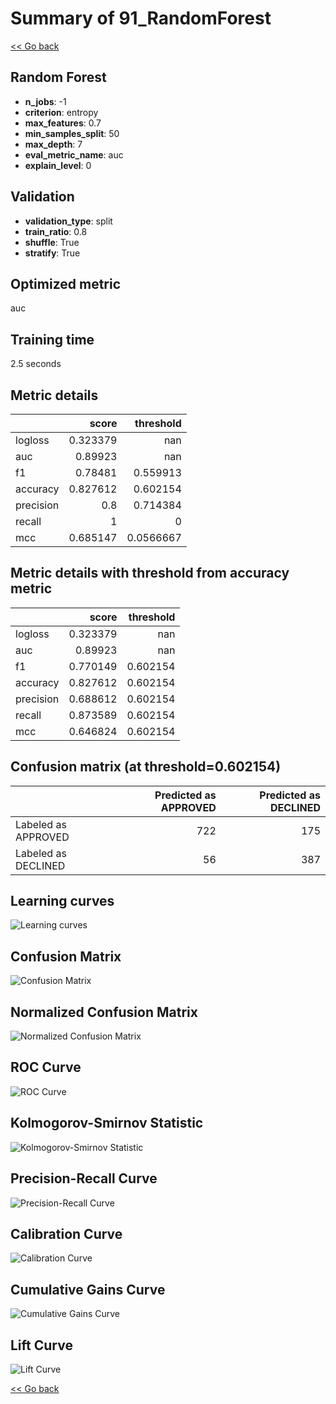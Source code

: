# Summary of 91_RandomForest

[<< Go back](../README.md)


## Random Forest
- **n_jobs**: -1
- **criterion**: entropy
- **max_features**: 0.7
- **min_samples_split**: 50
- **max_depth**: 7
- **eval_metric_name**: auc
- **explain_level**: 0

## Validation
 - **validation_type**: split
 - **train_ratio**: 0.8
 - **shuffle**: True
 - **stratify**: True

## Optimized metric
auc

## Training time

2.5 seconds

## Metric details
|           |    score |   threshold |
|:----------|---------:|------------:|
| logloss   | 0.323379 | nan         |
| auc       | 0.89923  | nan         |
| f1        | 0.78481  |   0.559913  |
| accuracy  | 0.827612 |   0.602154  |
| precision | 0.8      |   0.714384  |
| recall    | 1        |   0         |
| mcc       | 0.685147 |   0.0566667 |


## Metric details with threshold from accuracy metric
|           |    score |   threshold |
|:----------|---------:|------------:|
| logloss   | 0.323379 |  nan        |
| auc       | 0.89923  |  nan        |
| f1        | 0.770149 |    0.602154 |
| accuracy  | 0.827612 |    0.602154 |
| precision | 0.688612 |    0.602154 |
| recall    | 0.873589 |    0.602154 |
| mcc       | 0.646824 |    0.602154 |


## Confusion matrix (at threshold=0.602154)
|                     |   Predicted as APPROVED |   Predicted as DECLINED |
|:--------------------|------------------------:|------------------------:|
| Labeled as APPROVED |                     722 |                     175 |
| Labeled as DECLINED |                      56 |                     387 |

## Learning curves
![Learning curves](learning_curves.png)
## Confusion Matrix

![Confusion Matrix](confusion_matrix.png)


## Normalized Confusion Matrix

![Normalized Confusion Matrix](confusion_matrix_normalized.png)


## ROC Curve

![ROC Curve](roc_curve.png)


## Kolmogorov-Smirnov Statistic

![Kolmogorov-Smirnov Statistic](ks_statistic.png)


## Precision-Recall Curve

![Precision-Recall Curve](precision_recall_curve.png)


## Calibration Curve

![Calibration Curve](calibration_curve_curve.png)


## Cumulative Gains Curve

![Cumulative Gains Curve](cumulative_gains_curve.png)


## Lift Curve

![Lift Curve](lift_curve.png)



[<< Go back](../README.md)
